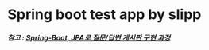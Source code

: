 # Spring boot test app by slipp

**_참고 : [Spring-Boot, JPA로 질문/답변 게시판 구현 과정](https://slipp.net/wiki/display/slippedu/Home)_**
